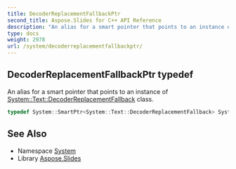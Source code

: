 ```yaml
---
title: DecoderReplacementFallbackPtr
second_title: Aspose.Slides for C++ API Reference
description: "An alias for a smart pointer that points to an instance of System::Text::DecoderReplacementFallback class."
type: docs
weight: 2978
url: /system/decoderreplacementfallbackptr/
---
```

## DecoderReplacementFallbackPtr typedef


An alias for a smart pointer that points to an instance of [System::Text::DecoderReplacementFallback](../../system.text/decoderreplacementfallback/) class.

```cpp
typedef System::SmartPtr<System::Text::DecoderReplacementFallback> System::DecoderReplacementFallbackPtr
```

## See Also

* Namespace [System](../)
* Library [Aspose.Slides](../../)